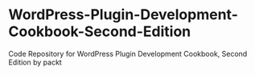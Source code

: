 # WordPress-Plugin-Development-Cookbook-Second-Edition
Code Repository for WordPress Plugin Development Cookbook, Second Edition by packt
